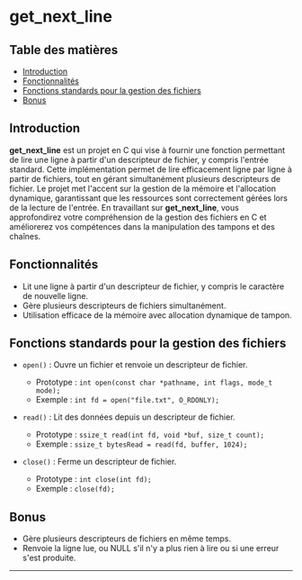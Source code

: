
# get_next_line

## Table des matières

  - [Introduction](#introduction)
  - [Fonctionnalités](#fonctionnalités)
  - [Fonctions standards pour la gestion des fichiers](#fonctions-standards-pour-la-gestion-des-fichiers)
  - [Bonus](#bonus)

## Introduction

**get_next_line** est un projet en C qui vise à fournir une fonction permettant de lire une ligne à partir d'un descripteur de fichier, y compris l'entrée standard. Cette implémentation permet de lire efficacement ligne par ligne à partir de fichiers, tout en gérant simultanément plusieurs descripteurs de fichier. Le projet met l'accent sur la gestion de la mémoire et l'allocation dynamique, garantissant que les ressources sont correctement gérées lors de la lecture de l'entrée. En travaillant sur **get_next_line**, vous approfondirez votre compréhension de la gestion des fichiers en C et améliorerez vos compétences dans la manipulation des tampons et des chaînes.

## Fonctionnalités

- Lit une ligne à partir d'un descripteur de fichier, y compris le caractère de nouvelle ligne.
- Gère plusieurs descripteurs de fichiers simultanément.
- Utilisation efficace de la mémoire avec allocation dynamique de tampon.

## Fonctions standards pour la gestion des fichiers

- `open()` : Ouvre un fichier et renvoie un descripteur de fichier.
  - Prototype : `int open(const char *pathname, int flags, mode_t mode);`
  - Exemple : `int fd = open("file.txt", O_RDONLY);`

- `read()` : Lit des données depuis un descripteur de fichier.
  - Prototype : `ssize_t read(int fd, void *buf, size_t count);`
  - Exemple : `ssize_t bytesRead = read(fd, buffer, 1024);`

- `close()` : Ferme un descripteur de fichier.
  - Prototype : `int close(int fd);`
  - Exemple : `close(fd);`

## Bonus

- Gère plusieurs descripteurs de fichiers en même temps.
- Renvoie la ligne lue, ou NULL s'il n'y a plus rien à lire ou si une erreur s'est produite.

---
